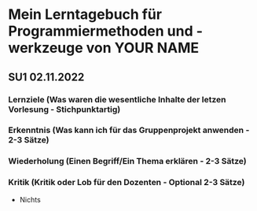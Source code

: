 # Mein Lerntagebuch für Programmiermethoden und -werkzeuge von YOUR NAME
## SU1 02.11.2022



### Lernziele (Was waren die wesentliche Inhalte der letzen Vorlesung - Stichpunktartig)



### Erkenntnis (Was kann ich für das Gruppenprojekt anwenden - 2-3 Sätze)



### Wiederholung (Einen Begriff/Ein Thema erklären - 2-3 Sätze)



### Kritik (Kritik oder Lob für den Dozenten - Optional 2-3 Sätze)

 - Nichts

